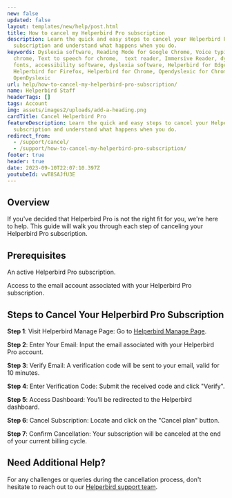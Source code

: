 ```yaml
---
new: false
updated: false
layout: templates/new/help/post.html
title: How to cancel my Helperbird Pro subscription
description: Learn the quick and easy steps to cancel your Helperbird Pro
  subscription and understand what happens when you do.
keywords: Dyslexia software, Reading Mode for Google Chrome, Voice typing for
  chrome, Text to speech for chrome,  text reader, Immersive Reader, dyslexia
  fonts, accessibility software, dyslexia software, Helperbird for Edge,
  Helperbird for Firefox, Helperbird for Chrome, Opendyslexic for Chrome,
  OpenDyslexic
url: help/how-to-cancel-my-helperbird-pro-subscription/
name: Helperbird Staff
headerTags: []
tags: Account
img: assets/images2/uploads/add-a-heading.png
cardTitle: Cancel Helperbird Pro
featureDescription: Learn the quick and easy steps to cancel your Helperbird Pro
  subscription and understand what happens when you do.
redirect_from:
  - /support/cancel/
  - /support/how-to-cancel-my-helperbird-pro-subscription/
footer: true
header: true
date: 2023-09-10T22:07:10.397Z
youtubeId: vwT8SAJfU3E
---
```


## Overview

If you've decided that Helperbird Pro is not the right fit for you, we're here to help. This guide will walk you through each step of canceling your Helperbird Pro subscription.

## Prerequisites

An active Helperbird Pro subscription.

Access to the email account associated with your Helperbird Pro subscription.

## Steps to Cancel Your Helperbird Pro Subscription

**Step 1**: Visit Helperbird Manage Page: Go to [Helperbird Manage Page](https://payments.coffeeandfun.com/p/login/cN214adE29toci4bII).

**Step 2**: Enter Your Email: Input the email associated with your Helperbird Pro account.

**Step 3**: Verify Email: A verification code will be sent to your email, valid for 10 minutes.

**Step 4**: Enter Verification Code: Submit the received code and click "Verify".

**Step 5**: Access Dashboard: You'll be redirected to the Helperbird dashboard.

**Step 6**: Cancel Subscription: Locate and click on the "Cancel plan" button.

**Step 7**: Confirm Cancellation: Your subscription will be canceled at the end of your current billing cycle.


## Need Additional Help?

For any challenges or queries during the cancellation process, don't hesitate to reach out to our [Helperbird support team](https://www.helperbird.com/support).